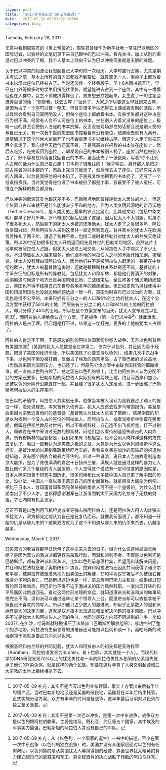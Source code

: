 ```yaml
---
layout: post
title:  "2017读书笔记之《离上帝最近》"
date:   2017-02-28 08:53:02 +0300
categories: blog
---
```


Tuesday, February 28, 2017

无意中看到周轶君的《离上帝最近》，周轶君曾经作为新华社唯一常驻巴以地区的国际记者，以独特的文笔记录下来自己眼中的巴以冲突。看完本书，加上从别的渠道对巴以冲突的了解，我个人基本上倾向于认为巴以冲突简直就是无解的难题。

关于巴以冲突的起源让我想起自己大学时的一次经历。大学时盛行占座，尤其是期末考试之前，基本上所有的自习室都找不到空位，就算空无一人，但桌子上都放着书本以示此座位已经被占了。当时还流传一个经典段子，早上6点图书馆开门，早已在门外等候多时的学生们纷纷往里挤，期望能进去占到一个座位，其中有一堆情侣也在人群中，女生不慎被挤得摔倒了，男友想去扶她起来，女生说了一句注定会流芳百世的话：“别管我，快去占座！”扯远了，大家之所以要这么早就跑来占座，是因为占了一个座可以管一整天，但其实很多学生还得去上课或者有别的活动，所以经常会看到自习室明明没人，但每个座位上都放着书本。有些学生都对这种占座行为很不满，经常有人会不认可座位上的书本，坐在别人占着又没来的座位上，极端一点的甚至会把别人占座的书本扔掉，反正没被现场抓住的话都会说是别人扔的与自己无关。有一次我午饭前想去图书馆看看有没有座位，结果刚去就有人离开，通常情况下这个时候大家离开了也不会拿走书本以继续占座，但这个人走了就把东西全拿走了。我心想今天运气还真不错，于是高高兴兴把我的书本放在座位上，然后去吃饭，吃完饭回到座位上，却发现自己的书本被别人扔了，座位当然也被别人占了，好不容易在角落里找回自己的书本，里面还夹了一张纸条，写着“你不让别人占座的话为什么自己要占座！书本扔了很难找的！”我才明白，离开那人是把之前占座者的书本都扔了，然后上完自习就走了，然后我去占了座位，正好原先占座的人回来，以为是我把他的书本扔了，于是报复性地把我的书本扔了，还写了一个纸条指责我。当时我觉得座位没了书本被扔了都是小事，我最受不了被人冤枉，可惜连个解释的机会都没有。

巴以冲突的起源其实也跟这差不多，巴勒斯坦地区曾经是犹太人居住的地方，但这个位置自古以来就不是什么能够安宁平和的地方。作为人类文明起源地的新月沃地（Fertile Crescent），是人类历史上最早的农业定居点，比其他文明（包括中华文明）都早了好几千年。罗马帝国兴起后征服了这里，因为犹太人不太驯服，就屠杀了很多犹太人，然后剩下的犹太人也被迫流落他乡。犹太人走了之后很多年，阿拉伯帝国兴起，然后阿拉伯人来到这里并一直定居到现在。背井离乡的犹太人在欧洲苦苦挣扎了两千年，遭遇了各种不幸，包括二战时希特勒针对犹太人的种族灭绝政策。所以20世纪初很多犹太人开始返回祖先居住过的巴勒斯坦地区，虽然这片土地早就被阿拉伯人占据，但犹太人通过土地交易，从阿拉伯人手中购买了不少土地。不过随着犹太人越来越多，他们跟本地的阿拉伯人之间的矛盾开始加剧。按理说，犹太人没有理由恨阿拉伯人，因为他们并不是被阿拉伯人赶走的，甚至在中世纪的欧洲，犹太人被基督教迫害时，还就是跟穆斯林关系处得还不错。基督徒的十字军东征的目标是所有的异教徒，包括犹太人和穆斯林，都是他们要消灭的对象。而偏偏这时候这个地方还是英国的殖民地，二战结束后，全世界各个殖民地纷纷独立，英国也不得不结束自己在世界各地多年的殖民统治。但正如麦克马洪线使得中国和印度到现在也没就边境问题达成一致一样，英国当时宣布巴以分治的方案，其实也是很不公平的，本来只拥有三分之一的人口和6%的土地的犹太人，在这个分治方案中获得了56%的土地，而原先有三分之二的人口和94%的土地的阿拉伯人，却只分得了44%的土地。所以在这个方案宣布的当天，犹太人宣布建立以色列国[^1]，而阿拉伯人拒绝承认这个方案。于是战争（第一次巴以冲突[^2]）就此爆发。阿拉伯人是占了理，但问题是打不过，结果这一仗打完，更多的土地被犹太人占领了。

阿拉伯人肯定不干啊，于是周边的别的阿拉伯国家纷纷卷入战争，无奈以色列背后有美国撑腰[^3]（美国的犹太人总数是全世界第二，仅次于以色列，并且因为善于经商，把握了美国的经济命脉，所以美国铁了心要支持以色列），结果几次中东战争下来，以色列不但没被打倒，反而占了埃及的西奈半岛，占了黎巴嫩的戈兰高地（当然后来因为国际压力，也归还了），但原先分治方案中由联合国托管的耶路撒冷，就一直被以色列占领了。总之现在以色列的领土，比当初阿拉伯人认为分配不公的方案还要多。巴勒斯坦的阿拉伯人实际拥有的两块土地，约旦河西岸和加沙，还被以色列分隔开没能连在一起，并且建了很多犹太人定居点，进一步压缩了巴勒斯坦阿拉伯人的生存空间。

在巴以的矛盾中，阿拉伯人其实很无辜，就像当年被人误认为是我霸占了别人的座位一样，没处说理去。本来冤有头债有主，犹太人应该去找罗马帝国报仇，甚至是后来因为宗教迫害他们的基督徒（基督教认为犹太人杀害了耶稣），结果倒霉的却是以为找到一个没人占的座位的阿拉伯人。而阿拉伯人，或者说穆斯林倒霉在哪里呢，倒霉在伊斯兰教反对世俗，所以不重视科技，自己造不出飞机坦克，打不过别人。周轶君在书中采访过无数的穆斯林，问他们怎么看待制造恐怖袭击的人肉炸弹，所有穆斯林的回答都是，我们如果有飞机坦克，也不会用人肉炸弹这样的方式去复仇了。看过一篇我认为是愚蠢之极的文章，大意是为什么以色列的穆斯林这么老实，是被沙龙的以暴制暴政策给吓老实的，看看亲身呆在加沙的周轶君的报道你就知道，没有哪个民族会被暴力吓住的。听过一种说法，说日本人当初故意制造南京大屠杀，是为了效仿满清的嘉定十日扬州三屠，满族人就是通过这样的暴力让人数比他们多几个量级的汉人屈服的，个人觉得这个说法有一定可信度的原因就是，日本人确实很善于研究中国历史，很多时候都比大多数中国人自己更了解中国的历史，没办法，中国人一直以善于遗忘自己的历史而著称。就拿南京大屠杀为例吧，相比于日本人，曾国藩曾国荃两兄弟杀掉的南京人可不是一个量级的，为什么近代湖南出了不少人才，也都得感谢湘军在江浙借围剿太平天国为名掠夺了无数的财富，才让湖南有机会发家。

反正不管是以色列用飞机坦克或者导弹去杀阿拉伯人，还是阿拉伯人用人肉炸弹去杀犹太人，双方都坚定地认为自己是在复仇而已。就像我前面说了，都不知道一开始的仇是从哪儿来的？结果双方就为了这个不知道从哪儿来的仇杀来杀去，仇越复越多。

Wednesday, March 1, 2017

其实双方的老百姓都早已厌倦了这种杀来杀去的日子，但为什么说这种局面无解呢？是因为双方的激进派都更容易采取行动，而温和派则不会。不管是以色列还是巴勒斯坦，都有激进派和温和派，比如以色列前总理拉宾，希望用和谈解决问题，并且和阿拉法特签署了奥斯陆和平协议，拉宾和阿拉法特还因此共同获得了诺贝尔和平奖，结果拉宾被激进派视为出卖国土的叛徒，在和平协议签署后不久被极右翼激进分子刺杀身亡。巴勒斯坦这边也是一样，前总理阿巴斯力主和谈，结果经过短暂的百日维新后，阿巴斯也不得不迫于激进派的压力黯然辞职，一度出现好转的和平局面因此倒退回去。看过这两位前总理的命运，就知道激进派和温和派的做事风格完全不同，温和派可以通过选举让某个领导人上台，而激进派却可以直接拿枪干掉自己不喜欢的领导人。所以即便只占少数人的激进派，却似乎比多数人的温和派拥有更大的决定力量，这就是双方根本无法通过和谈解决问题的根本原因。巴以冲突不光是犹太人和阿拉伯人之间的争斗，也同时是双方内部不同派别的斗争，比如2007年在加沙，哈马斯就残酷镇压了法塔赫（巴勒斯坦解放组织），成功控制了整个加沙地带。阿拉法特生前领导的法塔赫还可能跟以色列和谈一下，而哈马斯的政治纲领干脆就是要武力消灭以色列。

根据圣经和古兰经的共同记载，犹太人和阿拉伯人的祖先都是亚伯拉罕（Abraham，阿拉伯语发音为Ibrahim，易卜拉欣，其实就是一个人）。而现代科学的DNA研究发现70%以上的犹太男性和一半的阿拉伯男性从相同的父系祖先继承了他们的Y染色体。就是这样的两个民族，却要在这片孕育了人类文明起源和三大宗教的土地上继续相杀下去。

[^1]:2017-05-09 补充：其实不是当天以色列宣布建国，事实上方案出来后有半年的缓冲区。当时巴勒斯坦地区还是英国的殖民地，英国将在半年后结束托管，正式实施分治方案。双方有半年的时间准备战争，这半年最后证明对以色列的独立至关重要。

[^2]:2017-05-09 补充：其实不是第一次巴以冲突，是第一次中东战争，战争双方是以色列跟阿拉伯联军，主要是埃及，叙利亚，约旦等五个国家，其中埃及的军事实力最强。巴勒斯坦的阿拉伯人并没有自己的军队。

[^3]:2017-05-09 补充：从《以色列：一个国家的诞生》一书中的描述，至少在第一次中东战争（以色列的独立战争）时，美国并没有从国家层面对以色列有任何帮助。以色列靠的是从美国犹太人募捐得到的经费，靠全世界犹太精英的努力建立起自己的武器库和军工，靠全民皆兵的决心战胜了轻敌的阿拉伯联军。
